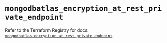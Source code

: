 # `mongodbatlas_encryption_at_rest_private_endpoint`

Refer to the Terraform Registry for docs: [`mongodbatlas_encryption_at_rest_private_endpoint`](https://registry.terraform.io/providers/mongodb/mongodbatlas/1.39.0/docs/resources/encryption_at_rest_private_endpoint).
